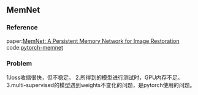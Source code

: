 ## MemNet
### Reference  
paper:[MemNet: A Persistent Memory Network for Image Restoration](https://arxiv.org/abs/1708.02209)   
code:[pytorch-memnet](https://github.com/Vandermode/pytorch-MemNet)  
### Problem  
1.loss收缩很快，但不稳定。
2.所得到的模型进行测试时，GPU内存不足。  
3.multi-supervised的模型遇到weights不变化的问题，是pytorch使用的问题。
